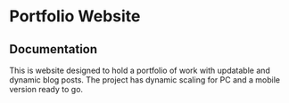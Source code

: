 # Portfolio Website

Documentation
-------------

This is website designed to hold a portfolio of work with updatable and dynamic blog posts.
The project has dynamic scaling for PC and a mobile version ready to go.

